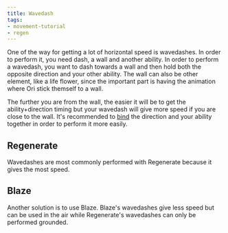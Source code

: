```yaml
---
title: Wavedash
tags:
- movement-tutorial
- regen
---
```


One of the way for getting a lot of horizontal speed is wavedashes. In order to perform it, you need dash, a wall and another ability. In order to perform a wavedash, you want to dash towards a wall and then hold both the opposite direction and your other ability. The wall can also be other element, like a life flower, since the important part is having the animation where Ori stick themself to a wall.

The further you are from the wall, the easier it will be to get the ability+direction timing but your wavedash will give more speed if you are close to the wall. It's recommended to [bind](/features/keybinds) the direction and your ability together in order to perform it more easily.

## Regenerate

Wavedashes are most commonly performed with Regenerate because it gives the most speed.

<youtube-video id="6HKjTHtB2z0"></youtube-video>

## Blaze

Another solution is to use Blaze. Blaze's wavedashes give less speed but can be used in the air while Regenerate's wavedashes can only be performed grounded.

<youtube-video id="iQNJxTsu2s0"></youtube-video>